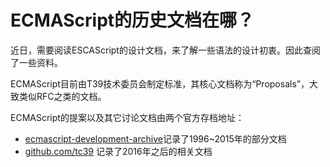 # ECMAScript的历史文档在哪？

近日，需要阅读ESCAScript的设计文档，来了解一些语法的设计初衷。因此查阅了一些资料。

ECMAScript目前由T39技术委员会制定标准，其核心文档称为“Proposals”，大致类似RFC之类的文档。

ECMAScript的提案以及其它讨论文档由两个官方存档地址：

- [ecmascript-development-archive](https://ecma-international.org/ecmascript-development-archive/)记录了1996~2015年的部分文档
- [github.com/tc39](https://github.com/tc39) 记录了2016年之后的相关文档
